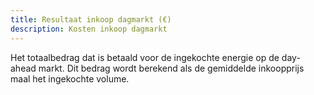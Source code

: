 ```yaml
---
title: Resultaat inkoop dagmarkt (€)
description: Kosten inkoop dagmarkt
---
```


Het totaalbedrag dat is betaald voor de ingekochte energie op de day-ahead markt. Dit bedrag wordt berekend als de gemiddelde inkoopprijs maal het ingekochte volume.

